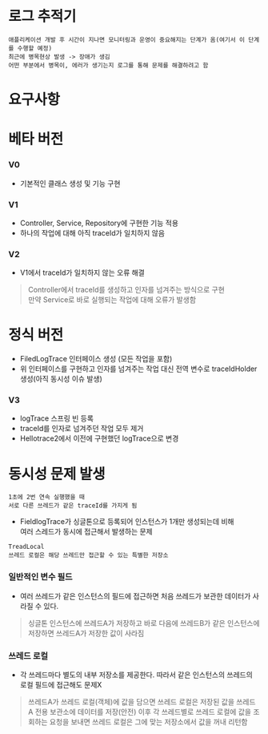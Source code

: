 # 로그 추적기
```
애플리케이션 개발 후 시간이 지나면 모니터링과 운영이 중요해지는 단계가 옴(여기서 이 단계를 수행할 예정)
최근에 병목현상 발생 -> 장애가 생김
어떤 부분에서 병목이, 에러가 생기는지 로그를 통해 문제를 해결하려고 함
```

# 요구사항



# 베타 버전
### V0
  - 기본적인 클래스 생성 및 기능 구현

### V1
  - Controller, Service, Repository에 구현한 기능 적용
  - 하나의 작업에 대해 아직 traceId가 일치하지 않음

### V2
  - V1에서 traceId가 일치하지 않는 오류 해결
  > Controller에서 traceId를 생성하고 인자를 넘겨주는 방식으로 구현</br>
  > 만약 Service로 바로 실행되는 작업에 대해 오류가 발생함

# 정식 버전
  - FiledLogTrace 인터페이스 생성 (모든 작업을 포함)
  - 위 인터페이스를 구현하고 인자를 넘겨주는 작업 대신 전역 변수로 traceIdHolder 생성(아직 동시성 이슈 발생)
  
### V3
  - logTrace 스프링 빈 등록 
  - traceId를 인자로 넘겨주던 작업 모두 제거 
  - Hellotrace2에서 이전에 구현했던 logTrace으로 변경

# 동시성 문제 발생
  ```
  1초에 2번 연속 실행했을 때 
  서로 다른 쓰레드가 같은 traceId를 가지게 됨
  ```
 - FieldlogTrace가 싱글톤으로 등록되어 인스턴스가 1개만 생성되는데 비해</br>
  여러 스레드가 동시에 접근해서 발생하는 문제

  ```
  TreadLocal
  쓰레드 로컬은 해당 쓰레드만 접근할 수 있는 특별한 저장소
  ```

 ### 일반적인 변수 필드
 - 여러 쓰레드가 같은 인스턴스의 필드에 접근하면 처음 쓰레드가 보관한 데이터가 사라질 수 있다.
  > 싱글톤 인스턴스에 쓰레드A가 저장하고 바로 다음에 쓰레드B가 같은 인스턴스에 저장하면 쓰레드A가 저장한 값이 사라짐
   
 ### 쓰레드 로컬
 - 각 쓰레드마다 별도의 내부 저장소를 제공한다. 따라서 같은 인스턴스의 쓰레드의 로컬 필드에 접근해도 문제X
  > 쓰레드A가 쓰레드 로컬(객체)에 값을 담으면 쓰레드 로컬은 저장된 값을 쓰레드A 전용 보관소에 데이터를 저장(안전)
  > 이후 각 쓰레드별로 쓰레드 로컬에 값을 조회하는 요청을 보내면 쓰레드 로컬은 그에 맞는 저장소에서 값을 꺼내 리턴함